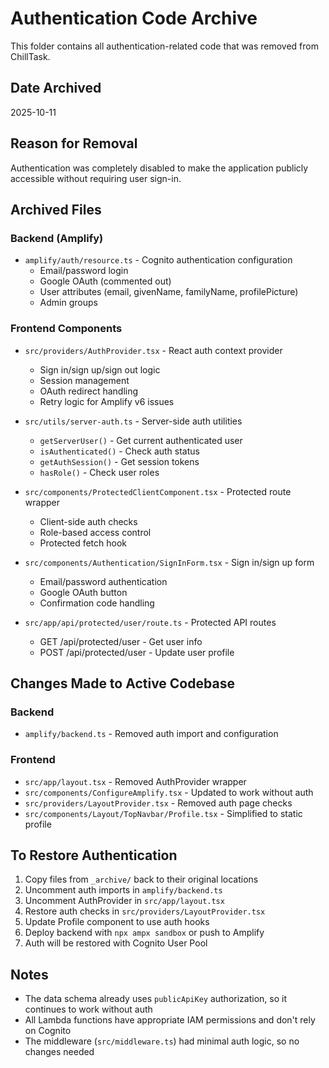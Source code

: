 # Authentication Code Archive

This folder contains all authentication-related code that was removed from ChillTask.

## Date Archived
2025-10-11

## Reason for Removal
Authentication was completely disabled to make the application publicly accessible without requiring user sign-in.

## Archived Files

### Backend (Amplify)
- `amplify/auth/resource.ts` - Cognito authentication configuration
  - Email/password login
  - Google OAuth (commented out)
  - User attributes (email, givenName, familyName, profilePicture)
  - Admin groups

### Frontend Components
- `src/providers/AuthProvider.tsx` - React auth context provider
  - Sign in/sign up/sign out logic
  - Session management
  - OAuth redirect handling
  - Retry logic for Amplify v6 issues

- `src/utils/server-auth.ts` - Server-side auth utilities
  - `getServerUser()` - Get current authenticated user
  - `isAuthenticated()` - Check auth status
  - `getAuthSession()` - Get session tokens
  - `hasRole()` - Check user roles

- `src/components/ProtectedClientComponent.tsx` - Protected route wrapper
  - Client-side auth checks
  - Role-based access control
  - Protected fetch hook

- `src/components/Authentication/SignInForm.tsx` - Sign in/sign up form
  - Email/password authentication
  - Google OAuth button
  - Confirmation code handling

- `src/app/api/protected/user/route.ts` - Protected API routes
  - GET /api/protected/user - Get user info
  - POST /api/protected/user - Update user profile

## Changes Made to Active Codebase

### Backend
- `amplify/backend.ts` - Removed auth import and configuration

### Frontend
- `src/app/layout.tsx` - Removed AuthProvider wrapper
- `src/components/ConfigureAmplify.tsx` - Updated to work without auth
- `src/providers/LayoutProvider.tsx` - Removed auth page checks
- `src/components/Layout/TopNavbar/Profile.tsx` - Simplified to static profile

## To Restore Authentication

1. Copy files from `_archive/` back to their original locations
2. Uncomment auth imports in `amplify/backend.ts`
3. Uncomment AuthProvider in `src/app/layout.tsx`
4. Restore auth checks in `src/providers/LayoutProvider.tsx`
5. Update Profile component to use auth hooks
6. Deploy backend with `npx ampx sandbox` or push to Amplify
7. Auth will be restored with Cognito User Pool

## Notes
- The data schema already uses `publicApiKey` authorization, so it continues to work without auth
- All Lambda functions have appropriate IAM permissions and don't rely on Cognito
- The middleware (`src/middleware.ts`) had minimal auth logic, so no changes needed

